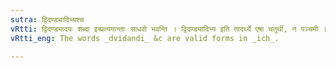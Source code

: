 ```yaml
---
sutra: द्विदण्ड्यादिभ्यश्च
vRtti: द्विदण्ड्यादयः शब्दा इच्प्रत्ययान्ताः साधवो भवन्ति । द्विदण्ड्यादिभ्य इति तादर्थ्ये एषा चतुर्थी, न पञ्चमी ॥
vRtti_eng: The words _dvidandi_ &c are valid forms in _ich_.

---
```

